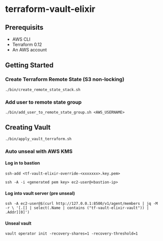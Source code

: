# terraform-vault-elixir
## Prerequisits 
  * AWS CLI
  * Terraform 0.12
  * An AWS account
  
## Getting Started
### Create Terraform Remote State (S3 non-locking)
`./bin/create_remote_state_stack.sh`
### Add user to remote state group
`./bin/add_user_to_remote_state_group.sh <AWS_USERNAME>`
## Creating Vault
`./bin/apply_vault_terraform.sh` 
### Auto unseal with AWS KMS
#### Log in to bastion
`ssh-add <tf-vault-elixir-override-<xxxxxxx>.key.pem>`

`ssh -A -i <generated pem key> ec2-user@<bastion-ip>`
#### Log into vault server (pre unseal)
`ssh -A ec2-user@$(curl http://127.0.0.1:8500/v1/agent/members | jq -M -r \
      '[.[] | select(.Name | contains ("tf-vault-elixir-vault")) | .Addr][0]')`
#### Unseal vault
`vault operator init -recovery-shares=1 -recovery-threshold=1`
